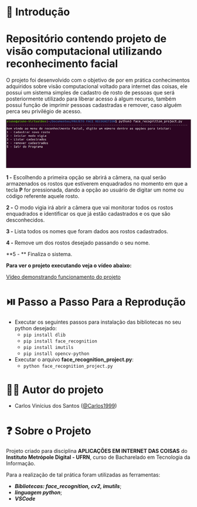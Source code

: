 # :mag_right: Introdução

# Repositório contendo projeto de visão computacional utilizando reconhecimento facial

O projeto foi desenvolvido com o objetivo de por em prática conhecimentos adquiridos sobre visão computacional voltado para internet das coisas, ele possui um sistema simples de cadastro de rosto de pessoas que será posteriormente utilizado para liberar acesso á algum recurso, também possui função de imprimir pessoas cadastradas e remover, caso alguém perca seu privilégio de acesso.



![menu](https://github.com/Carlos1999/Face_Recognition_Project/blob/main/Imagens/menu.png) 



**1 -** Escolhendo a primeira opção se abrirá a câmera, na qual serão armazenados os rostos que estiverem enquadrados no momento em que a tecla **P** for pressionada, dando a opção ao usuário de digitar um nome ou código referente aquele rosto.

**2 -** O modo vigia irá abrir a câmera que vai monitorar todos os rostos enquadrados e identificar os que já estão cadastrados e os que são desconhecidos.

**3 -** Lista todos os nomes que foram dados aos rostos cadastrados.

**4 -** Remove um dos rostos desejado passando o seu nome.

**5 - ** Finaliza o sistema.  



**Para ver o projeto executando veja o vídeo abaixo:**

[Vídeo demonstrando funcionamento do projeto](https://www.loom.com/share/dacbfacbcb2e4a64a40184bf5a16814b)




# :play_or_pause_button: Passo a Passo Para a Reprodução

* Executar os seguintes passos para instalação das bibliotecas no seu python desejado:
  - `pip install dlib`
  - `pip install face_recognition`
  - `pip install imutils`
  - `pip install opencv-python`
* Executar o arquivo **face_recognition_project.py**:
  - `python face_recognition_project.py`

# :man_technologist: Autor do projeto

* Carlos Vinícius dos Santos ([@Carlos1999](https://github.com/carlos1999))

  


# :question: Sobre o Projeto

Projeto criado para disciplina **APLICAÇÕES EM INTERNET DAS COISAS** do **Instituto Metrópole Digital - UFRN**, curso de Bacharelado em Tecnologia da Informação.

Para a realização de tal prática foram utilizadas as ferramentas:

- **_Bibliotecas: face_recognition, cv2, imutils_**;
- **_linguagem python_**;
- **_VSCode_**
